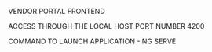 VENDOR PORTAL FRONTEND 


ACCESS THROUGH THE LOCAL HOST PORT NUMBER 4200

COMMAND TO LAUNCH APPLICATION - NG SERVE
